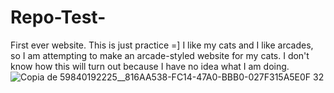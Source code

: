 # Repo-Test-
First ever website. This is just practice =] I like my cats and I like arcades, so I am attempting to make an arcade-styled website for my cats. I don't know how this will turn out because I have no idea what I am doing. 
![Copia de 59840192225__816AA538-FC14-47A0-BBB0-027F315A5E0F 32](https://user-images.githubusercontent.com/82912206/115583761-2e45ff00-a298-11eb-89e0-b7f632f5423f.jpeg)

